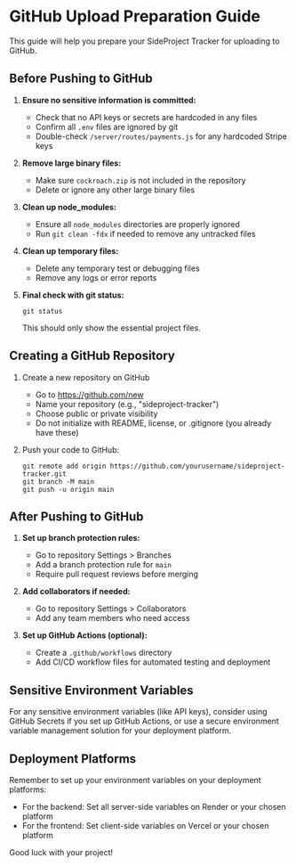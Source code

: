 # GitHub Upload Preparation Guide

This guide will help you prepare your SideProject Tracker for uploading to GitHub.

## Before Pushing to GitHub

1. **Ensure no sensitive information is committed:**
   - Check that no API keys or secrets are hardcoded in any files
   - Confirm all `.env` files are ignored by git
   - Double-check `/server/routes/payments.js` for any hardcoded Stripe keys

2. **Remove large binary files:**
   - Make sure `cockroach.zip` is not included in the repository
   - Delete or ignore any other large binary files

3. **Clean up node_modules:**
   - Ensure all `node_modules` directories are properly ignored
   - Run `git clean -fdx` if needed to remove any untracked files

4. **Clean up temporary files:**
   - Delete any temporary test or debugging files
   - Remove any logs or error reports

5. **Final check with git status:**
   ```
   git status
   ```
   This should only show the essential project files.

## Creating a GitHub Repository

1. Create a new repository on GitHub
   - Go to https://github.com/new
   - Name your repository (e.g., "sideproject-tracker")
   - Choose public or private visibility
   - Do not initialize with README, license, or .gitignore (you already have these)

2. Push your code to GitHub:
   ```
   git remote add origin https://github.com/yourusername/sideproject-tracker.git
   git branch -M main
   git push -u origin main
   ```

## After Pushing to GitHub

1. **Set up branch protection rules:**
   - Go to repository Settings > Branches
   - Add a branch protection rule for `main`
   - Require pull request reviews before merging

2. **Add collaborators if needed:**
   - Go to repository Settings > Collaborators
   - Add any team members who need access

3. **Set up GitHub Actions (optional):**
   - Create a `.github/workflows` directory
   - Add CI/CD workflow files for automated testing and deployment

## Sensitive Environment Variables

For any sensitive environment variables (like API keys), consider using GitHub Secrets if you set up GitHub Actions, or use a secure environment variable management solution for your deployment platform.

## Deployment Platforms

Remember to set up your environment variables on your deployment platforms:
- For the backend: Set all server-side variables on Render or your chosen platform
- For the frontend: Set client-side variables on Vercel or your chosen platform

Good luck with your project! 
